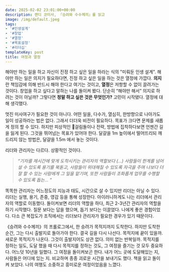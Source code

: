 ```yaml
---
date: 2025-02-02 23:01:00+00:00
description: 랜디 코미사, 『승려와 수수께끼』를 읽고
image: /img/default.jpeg
tags:
- '#인생설계'
- '#창업'
- '#열정'
- '#목표설정'
- '#리더십'
templateKey: post
title: 여정과 열정
---
```


해야만 하는 일을 하고 자신이 진정 하고 싶은 일을 하라는 식의 "미뤄둔 인생 설계". 해야만 하는 일은 의지가 필요하다면, 진정 하고 싶은 일을 하는 것은 열정에 가깝다. **의지**란 책임감에 의해 반드시 해야 한다고 여기는 것이고, **열정**은 저항할 수 없이 끌려가는 것이다. 창업을 하고 싶다고 말하는 나를 돌이켜 봤다.  단순히 “해야만 해서” 의지로 하려는 것이 아닐까? 그렇다면 **정말 하고 싶은 것은 무엇인가?** 고민이 시작됐다. 열정에 대해 생각했다.

멋진 미사여구가 필요한 것이 아니다. 어떤 일을, 다수가, 열심히, 한방향으로 나아가도 일이 성공하라는 법은 없다. 그래서 더더욱 비전이 필요하다. 목표가 크다면 문제를 새롭게 정의 할 수 있다. 하지만 피상적인 걸림돌이나 전략, 방법에 집착하다보면 언젠간 길을 잃게 된다. 그것을 뛰어넘는 목표가 있어야 한다. 달걀을 1m 높이에서 떨어뜨리되 깨드리지 않는 방법은, 달걀을 1.5m 에서 놓는 것이다.

리더와 관리자는 다르다. 상황적인 것이다.

> *“기차를 제시간에 맞게 도착시키는 관리자의 역할보다 (...) 사람들이 한계를 넘어설 수 있도록 용기를 북돋고, 사람들이 위대해질 수 있도록 자극을 주며 나보다 더 잘 할 수 있는 사람에게 그 일을 맡기며, 또한 사람들이 조화롭게 업무를 수행할 수 있도록 돕는… “*

똑똑한 관리자는 어느정도의 지능과 태도, 시간으로 살 수 있지만 리더는 아닐 수 있다. 리더는 실행, 용기, 존중, 영감 등을 통해 성장한다. 아이러니하게도 나는 리더에서 관리자의 역할로 이동했다. 돌이켜보면 리더의 역할을 하다, 최근 2-3년간 관리자의 역할을 하기 시작했다. 질문 보다는 답을 했으며, 돕기 보다는 이끌었다. 나에게 좋은 경험이었다. 다소 큰 복잡도가 조직에서는 리더보다 관리자가 필요한 경우가 있기 때문이다. 


《승려와 수수께끼》의 프롤로그에서, 한 승려가 목적지까지 도착한다. 하지만 도착한 순간, 그는 다시 출발지로 돌아가야 한다. 결국 길을 다시 나선다. 목적지에 끝이 있을까. 새로운 목적지가 나온다. 그것이 출발지어도 상관 없다. 의미 없는 반복일까. 목적지를 정하는 일도, 도달 했을 때 다시  목적지를 정하는 것도, 그 여정을 즐기는 것 모두 중요하다. 어느덧 10년을 일했다. 그 여정을 돌이켜보곤 한다. 내가 어느 곳에 도달해있는 지, 사람들은 어디에 있는 지. 비교하며 종종 괴로운 시간을 보내기도 했다. 책을 읽고 돌이켜 보았다. 나의 여행도 소중하고 흥미로운 여정이었음을 느꼈다. 